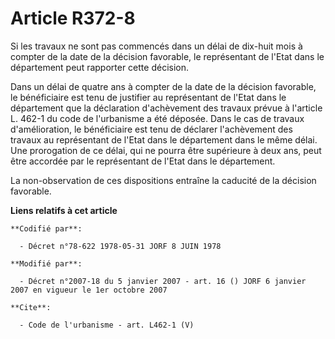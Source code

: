 # Article R372-8

Si les travaux ne sont pas commencés dans un délai de dix-huit mois à compter de la date de la décision favorable, le
représentant de l'Etat dans le département peut rapporter cette décision.

Dans un délai de quatre ans à compter de la date de la décision favorable, le bénéficiaire est tenu de justifier au
représentant de l'Etat dans le département que la déclaration d'achèvement des travaux prévue à l'article L. 462-1 du code de
l'urbanisme a été déposée. Dans le cas de travaux d'amélioration, le bénéficiaire est tenu de déclarer l'achèvement des
travaux au représentant de l'Etat dans le département dans le même délai. Une prorogation de ce délai, qui ne pourra être
supérieure à deux ans, peut être accordée par le représentant de l'Etat dans le département.

La non-observation de ces dispositions entraîne la caducité de la décision favorable.

**Liens relatifs à cet article**

	**Codifié par**:

	  - Décret n°78-622 1978-05-31 JORF 8 JUIN 1978

	**Modifié par**:

	  - Décret n°2007-18 du 5 janvier 2007 - art. 16 () JORF 6 janvier 2007 en vigueur le 1er octobre 2007

	**Cite**:

	  - Code de l'urbanisme - art. L462-1 (V)
